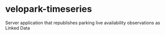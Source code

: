 # velopark-timeseries
Server application that republishes parking live availability observations as Linked Data
